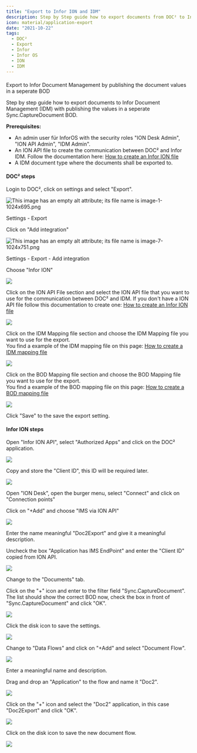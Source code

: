 ```yaml
---
title: "Export to Infor ION and IDM"
description: Step by Step guide how to export documents from DOC² to Infor Document Management (IDM) with publishing the values in a seperate Sync.CaptureDocument BOD.
icon: material/application-export
date: "2021-10-22"
tags:
  - DOC²
  - Export
  - Infor
  - Infor OS
  - ION
  - IDM
---
```


####   
Export to Infor Document Management by publishing the document values in a seperate BOD

Step by step guide how to export documents to Infor Document Management (IDM) with publishing the values in a seperate Sync.CaptureDocument BOD.

**Prerequisites:**

- An admin user für InforOS with the security roles "ION Desk Admin", "ION API Admin", "IDM Admin".
- An ION API file to create the communication between DOC² and Infor IDM. Follow the documentation here: [How to create an Infor ION file](/doc2/export/create-a-infor-ion-file/)
- A IDM document type where the documents shall be exported to.

#### DOC² steps

Login to DOC², click on settings and select "Export".

![This image has an empty alt attribute; its file name is image-1-1024x695.png](/_images/doc2/image-1-1024x695.png)

  
Settings - Export

Click on "Add integration"

![This image has an empty alt attribute; its file name is image-7-1024x751.png](/_images/doc2/image-7-1024x751.png)

Settings - Export - Add integration

Choose "Infor ION"

![](/_images/doc2/image-31-1024x342.png)

Click on the ION API File section and select the ION API file that you want to use for the communication between DOC² and IDM. If you don't have a ION API file follow this documentation to create one: [How to create an Infor ION file](/doc2/export/create-a-infor-ion-file/)

![](/_images/doc2/image-32-1024x347.png)

Click on the IDM Mapping file section and choose the IDM Mapping file you want to use for the export.  
You find a example of the IDM mapping file on this page: [How to create a IDM mapping file](/doc2/export/how-to-create-a-idm-mapping-file/)

![](/_images/doc2/image-33-1024x344.png)

Click on the BOD Mapping file section and choose the BOD Mapping file you want to use for the export.  
You find a example of the BOD mapping file on this page: [How to create a BOD mapping file](/doc2/export/how-to-create-a-bod-mapping-file/)

![](/_images/doc2/image-34-1024x343.png)

Click "Save" to the save the export setting.

#### Infor ION steps

Open "Infor ION API", select "Authorized Apps" and click on the DOC² application.

![](/_images/doc2/image-35.png)

Copy and store the "Client ID", this ID will be required later.

![](/_images/doc2/image-36.png)

Open "ION Desk", open the burger menu, select "Connect" and click on "Connection points"

Click on "+Add" and choose "IMS via ION API"

![](/_images/doc2/image-37.png)

Enter the name meaningful "Doc2Export" and give it a meaningful description.

Uncheck the box "Application has IMS EndPoint" and enter the "Client ID" copied from ION API.

![](/_images/doc2/image-39-1024x438.png)

Change to the "Documents" tab.

Click on the "+" icon and enter to the filter field "Sync.CaptureDocument". The list should show the correct BOD now, check the box in front of "Sync.CaptureDocument" and click "OK".

![](/_images/doc2/image-40-1024x944.png)

Click the disk icon to save the settings.

![](/_images/doc2/image-41.png)

Change to "Data Flows" and click on "+Add" and select "Document Flow".

![](/_images/doc2/image-43.png)

Enter a meaningful name and description.

Drag and drop an "Application" to the flow and name it "Doc2".

![](/_images/doc2/image-44.png)

Click on the "+" icon and select the "Doc2" application, in this case "Doc2Export" and click "OK".

![](/_images/doc2/image-45.png)

Click on the disk icon to save the new document flow.

![](/_images/doc2/image-46.png)
